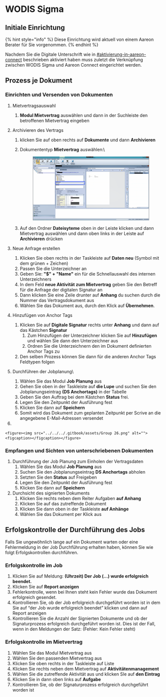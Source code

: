 # WODIS Sigma

## Initiale Einrichtung

{% hint style="info" %}
Diese Einrichtung wird aktuell von einem Aareon Berater für Sie vorgenommen.
{% endhint %}

Nachdem Sie die Digitale Unterschrift wie in [#aktivierung-in-aareon-connect](../scrive-technologie-partner.md#aktivierung-in-aareon-connect "mention") beschrieben aktiviert haben muss zuletzt die Verknüpfung zwischen WODIS Sigma und Aareon Connect eingerichtet werden.

## Prozess je Dokument

### Einrichten und Versenden von Dokumenten

1. Mietvertragsauswahl
   1. **Modul Mietvertrag** auswählen und dann in der Suchleiste den betroffenen Mietvertrag eingeben
2. Archivieren des Vertrags
   1. klicken Sie auf oben rechts auf **Dokumente** und dann **Archivieren**
   2.  Dokumententyp **Mietvertrag** auswählen:\


       <figure><img src="../../../.gitbook/assets/Group 25.png" alt=""><figcaption></figcaption></figure>
   3. Auf den Ordner **Dateisyteme** oben in der Leiste klicken und dann Mietvertrag auswählen und dann oben links in der Leiste auf **Archivieren** drücken
3. Neue Anfrage erstellen
   1. Klicken Sie oben rechts in der Taskleiste auf **Daten neu** (Symbol mit dem grünen + Zeichen)
   2. Passen Sie die Unterzeichner an
   3. Geben Sie: **"$" + "Name"** ein für die Schnellauswahl des internen Unterzeichners
   4. In dem Feld **neue Aktivität zum Mietvertrag** geben Sie den Betreff für die Anfrage der digitalen Signatur an
   5. Dann klicken Sie eine Zeile drunter auf **Anhang** du suchen durch die Nummer das Vertragsdokument aus
   6. Wählen Sie das Dokument aus, durch den Klick auf **Übernehmen**.
4. Hinzufügen von Anchor Tags
   1. Klicken Sie auf **Digitale Signatur** rechts unter **Anhang** und dann auf das Kästchen **Signatur**
      1. Zum Hinzufügen der Unterzeichner klicken Sie auf **Hinzufügen** und wählen Sie dann den Unterzeichner aus
      2. Ordnen Sie die Unterzeichnern den im Dokument definierten Anchor Tags zu
   2. Den selben Prozess können Sie dann für die anderen Anchor Tags Feldtypen folgen
5. Durchführen der Jobplanung\

   1. Wählen Sie das Modul **Job Planung** aus
   2. Gehen Sie oben in der Taskleiste auf **die Lupe** und suchen Sie den Jobplanungseintrag **(DS Anchortags)** in der Tabelle
   3. Geben Sie den Auftrag bei dem Kästchen **Status** frei.
   4. Legen Sie den Zeitpunkt der Ausführung fest
   5. Klicken Sie dann auf **Speichern**
   6. Somit wird das Dokument zum geplanten Zeitpunkt per Scrive an die angegebene E-Mail-Adressen versendet
6.

    <figure><img src="../../../.gitbook/assets/Group 26.png" alt=""><figcaption></figcaption></figure>

### Empfangen und Sichten von unterschriebenen Dokumenten

1. Durchführung der Job Planung zum Einholen der Vertragsdaten
   1. Wählen Sie das Modul **Job Planung** aus
   2. Suchen Sie den Jobplanungseintrag **DS Anchortags** abholen
   3. Setzten Sie den **Status** auf Freigeben
   4. Legen Sie den Zeitpunkt der Ausführung fest
   5. Klicken Sie dann auf **Speichern**
2. Durchsicht des signierten Dokuments
   1. Klicken Sie rechts neben dem Reiter Aufgaben **auf Anhang**
   2. Klicken Sie auf das zutreffende Dokument
   3. Klicken Sie dann oben in der Taskleiste **auf Anhänge**
   4. Wählen Sie das Dokument per Klick aus

## Erfolgskontrolle der Durchführung des Jobs

Falls Sie ungewöhnlich lange auf ein Dokument warten oder eine Fehlermeldung in der Job Durchführung erhalten haben, können Sie wie folgt Erfolgskontrollen durchführen.

### Erfolgskontrolle im Job

1. Klicken Sie auf Meldung: **(Uhrzeit) Der Job (…) wurde erfolgreich beendet.**
2. Klicken Sie auf **Report anzeigen**
3. Fehlerkontrolle, wenn bei Ihnen steht kein Fehler wurde das Dokument erfolgreich gesendet.
4. Kontrollieren Sie, ob der Job erfolgreich durchgeführt worden ist in dem Sie auf “der Job wurde erfolgreich beendet” klicken und dann auf Report anzeigen
5. Kontrollieren Sie die Anzahl der Signierten Dokumente und ob der Signaturprozess erfolgreich durchgeführt worden ist. Dies ist der Fall, wenn in den Meldungen der Satz: (Fehler: Kein Fehler steht)

### Erfolgskontrolle im Mietvertrag

1. Wählen Sie das Modul Mietvertrag aus
2. Wählen Sie den passenden Mietvertrag aus
3. Klicken Sie oben rechts in der Taskleiste auf Liste
4. Klicken Sie rechts neben dem Mietvertrag auf **Aktivitätenmanagement**
5. Wählen Sie die zutreffende Aktivität aus und klicken SIe auf **den Eintrag**
6. Klicken Sie in dann oben links auf **Aufgabe**
7. Kontrollieren Sie, ob der Signaturprozess erfolgreich durchgeführt worden ist
